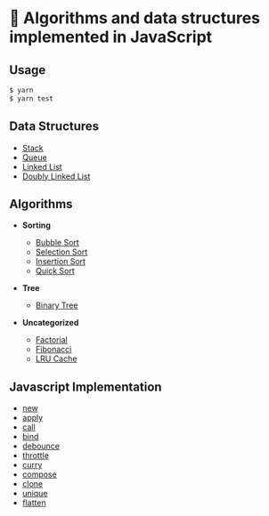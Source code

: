 # 📝 Algorithms and data structures implemented in JavaScript

## Usage

```bash
$ yarn
$ yarn test
```

## Data Structures

- [Stack](src/data-structures/stack)
- [Queue](src/data-structures/queue)
- [Linked List](src/data-structures/linked-list)
- [Doubly Linked List](src/data-structures/doubly-linked-list)

## Algorithms

- **Sorting**

  - [Bubble Sort](src/algorithms/sorting/bubble-sort)
  - [Selection Sort](src/algorithms/sorting/selection-sort)
  - [Insertion Sort](src/algorithms/sorting/insertion-sort)
  - [Quick Sort](src/algorithms/sorting/quick-sort)

- **Tree**

  - [Binary Tree](src/algorithms/tree/binary-tree)

- **Uncategorized**

  - [Factorial](src/algorithms/math/factorial)
  - [Fibonacci](src/algorithms/math/fibonacci)
  - [LRU Cache](src/algorithms/uncategorized/lru-cache)

## Javascript Implementation

- [new](src/javascript-implementation/new)
- [apply](src/javascript-implementation/apply)
- [call](src/javascript-implementation/call)
- [bind](src/javascript-implementation/bind)
- [debounce](src/javascript-implementation/debounce)
- [throttle](src/javascript-implementation/throttle)
- [curry](src/javascript-implementation/curry)
- [compose](src/javascript-implementation/compose)
- [clone](src/javascript-implementation/clone)
- [unique](src/javascript-implementation/unique)
- [flatten](src/javascript-implementation/flatten)
